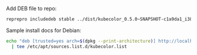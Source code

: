Add DEB file to repo:

```bash
reprepro includedeb stable ../dist/kubecolor_0.5.0~SNAPSHOT-c1a9da1_i386.deb
```

Sample install docs for Debian:

```bash
echo "deb [trusted=yes arch=$(dpkg --print-architecture)] http://localhost:8000/ stable main" \
  | tee /etc/apt/sources.list.d/kubecolor.list
```
